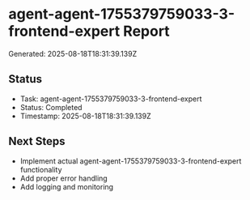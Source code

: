 # agent-agent-1755379759033-3-frontend-expert Report

Generated: 2025-08-18T18:31:39.139Z

## Status
- Task: agent-agent-1755379759033-3-frontend-expert
- Status: Completed
- Timestamp: 2025-08-18T18:31:39.139Z

## Next Steps
- Implement actual agent-agent-1755379759033-3-frontend-expert functionality
- Add proper error handling
- Add logging and monitoring
